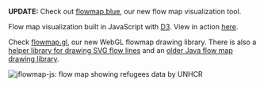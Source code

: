 **UPDATE:** Check out [flowmap.blue](https://flowmap.blue), our new flow map visualization tool.

Flow map visualization built in JavaScript with [D3][d3]. View in action [here][demo].


Check 
[flowmap.gl](https://github.com/teralytics/flowmap.gl), our new WebGL flowmap drawing library. 
There is also a [helper library for drawing SVG flow lines](https://github.com/ilyabo/svg-flowline) and an [older Java flow map drawing library](https://github.com/ilyabo/jflowmap/tree/master/JFlowMap).



[d3]: http://d3js.org/
[demo]: https://ilya.boyandin.me/jflowmap.js/

![jflowmap-js: flow map showing refugees data by UNHCR](https://raw.github.com/ilyabo/jflowmap.js/master/doc/jflowmap-js.png)
